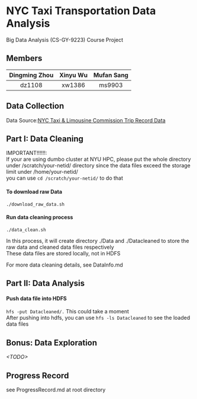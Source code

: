 # NYC Taxi Transportation Data Analysis
Big Data Analysis (CS-GY-9223) Course Project  

## Members
|Dingming Zhou	|Xinyu Wu		|Mufan Sang	|
|:-------------:|:-------------:|:---------:|
|dz1108			|xw1386		  	|ms9903 	|

## Data Collection
Data Source:[NYC Taxi & Limousine Commission Trip Record Data](http://www.nyc.gov/html/tlc/html/about/trip_record_data.shtml)

## Part I: Data Cleaning
IMPORTANT!!!!!!:<br />
If your are using dumbo cluster at NYU HPC, please put the whole directory under /scratch/your-netid/ directory since the data files exceed the storage limit under /home/your-netid/ <br />
you can use `cd /scratch/your-netid/` to do that

#### To download raw Data  
`./download_raw_data.sh`  

#### Run data cleaning process  
`./data_clean.sh`  

In this process, it will create directory ./Data and ./Datacleaned to store the raw data and cleaned data files respectively<br />
These data files are stored locally, not in HDFS<br />

For more data cleaning details, see DataInfo.md

## Part II: Data Analysis

#### Push data file into HDFS
`hfs -put Datacleaned/.`
This could take a moment <br />
After pushing into hdfs, you can use `hfs -ls Datacleaned` to see the loaded data files<br />

## Bonus: Data Exploration
*\<TODO\>*

## Progress Record
see ProgressRecord.md at root directory
